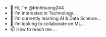 - 👋 Hi, I’m @trinhhuong244
- 👀 I’m interested in Technology...
- 🌱 I’m currently learning AI & Data Science...
- 💞️ I’m looking to collaborate on ML...
- 📫 How to reach me ...

<!---
trinhhuong244/trinhhuong244 is a ✨ special ✨ repository because its `README.md` (this file) appears on your GitHub profile.
You can click the Preview link to take a look at your changes.
--->
